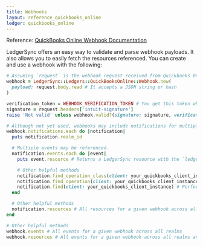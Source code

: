 ```yaml
---
title: Webhooks
layout: reference_quickbooks_online
ledger: quickbooks_online
---
```


Reference: [QuickBooks Online Webhook Documentation](https://developer.intuit.com/app/developer/qbo/docs/develop/webhooks/managing-webhooks-notifications#validating-the-notification)

LedgerSync offers an easy way to validate and parse webhook payloads.  It also allows you to easily fetch the resources referenced.  You can create and use a webhook with the following:

```ruby
# Assuming `request` is the webhook request received from Quickbooks Online
webhook = LedgerSync::Ledgers::QuickBooksOnline::Webhook.new(
  payload: request.body.read # It accepts a JSON string or hash
)

verification_token = WEBHOOK_VERIFICATION_TOKEN # You get this token when you create webhooks in the QuickBooks Online dashboard
signature = request.headers['intuit-signature']
raise 'Not valid' unless webhook.valid?(signature: signature, verification_token: verification_token)

# Although not yet used, webhooks may include notifications for multiple realms
webhook.notifications.each do |notification|
  puts notification.realm_id

  # Multiple events may be referenced.
  notification.events.each do |event|
    puts event.resource # Returns a LedgerSync resource with the `ledger_id` set

    # Other helpful methods
    notification.find_operation_class(client: your_quickbooks_client_instance) # The respective Find class
    notification.find_operation(client: your_quickbooks_client_instance) # The initialized respective Find operation
    notification.find(client: your_quickbooks_client_instance) # Performs a Find operation for the resource retrieving the latest version from QuickBooks Online
  end

  # Other helpful methods
  notification.resources # All resources for a given webhook across all events
end

# Other helpful methods
webhook.events # All events for a given webhook across all realms
webhook.resources # All events for a given webhook across all realms and events
```